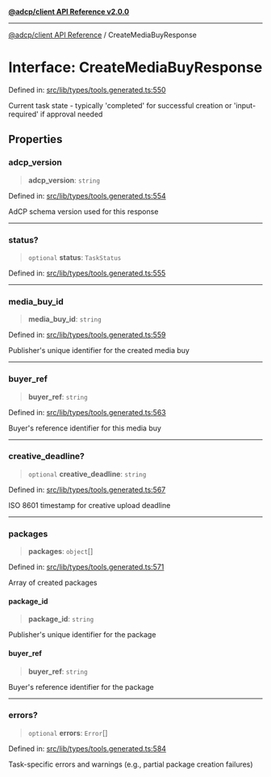 [**@adcp/client API Reference v2.0.0**](../README.md)

***

[@adcp/client API Reference](../README.md) / CreateMediaBuyResponse

# Interface: CreateMediaBuyResponse

Defined in: [src/lib/types/tools.generated.ts:550](https://github.com/adcontextprotocol/adcp-client/blob/e8953d756e5ce5fafa76c5e8fa2f0316f0da0998/src/lib/types/tools.generated.ts#L550)

Current task state - typically 'completed' for successful creation or 'input-required' if approval needed

## Properties

### adcp\_version

> **adcp\_version**: `string`

Defined in: [src/lib/types/tools.generated.ts:554](https://github.com/adcontextprotocol/adcp-client/blob/e8953d756e5ce5fafa76c5e8fa2f0316f0da0998/src/lib/types/tools.generated.ts#L554)

AdCP schema version used for this response

***

### status?

> `optional` **status**: `TaskStatus`

Defined in: [src/lib/types/tools.generated.ts:555](https://github.com/adcontextprotocol/adcp-client/blob/e8953d756e5ce5fafa76c5e8fa2f0316f0da0998/src/lib/types/tools.generated.ts#L555)

***

### media\_buy\_id

> **media\_buy\_id**: `string`

Defined in: [src/lib/types/tools.generated.ts:559](https://github.com/adcontextprotocol/adcp-client/blob/e8953d756e5ce5fafa76c5e8fa2f0316f0da0998/src/lib/types/tools.generated.ts#L559)

Publisher's unique identifier for the created media buy

***

### buyer\_ref

> **buyer\_ref**: `string`

Defined in: [src/lib/types/tools.generated.ts:563](https://github.com/adcontextprotocol/adcp-client/blob/e8953d756e5ce5fafa76c5e8fa2f0316f0da0998/src/lib/types/tools.generated.ts#L563)

Buyer's reference identifier for this media buy

***

### creative\_deadline?

> `optional` **creative\_deadline**: `string`

Defined in: [src/lib/types/tools.generated.ts:567](https://github.com/adcontextprotocol/adcp-client/blob/e8953d756e5ce5fafa76c5e8fa2f0316f0da0998/src/lib/types/tools.generated.ts#L567)

ISO 8601 timestamp for creative upload deadline

***

### packages

> **packages**: `object`[]

Defined in: [src/lib/types/tools.generated.ts:571](https://github.com/adcontextprotocol/adcp-client/blob/e8953d756e5ce5fafa76c5e8fa2f0316f0da0998/src/lib/types/tools.generated.ts#L571)

Array of created packages

#### package\_id

> **package\_id**: `string`

Publisher's unique identifier for the package

#### buyer\_ref

> **buyer\_ref**: `string`

Buyer's reference identifier for the package

***

### errors?

> `optional` **errors**: `Error`[]

Defined in: [src/lib/types/tools.generated.ts:584](https://github.com/adcontextprotocol/adcp-client/blob/e8953d756e5ce5fafa76c5e8fa2f0316f0da0998/src/lib/types/tools.generated.ts#L584)

Task-specific errors and warnings (e.g., partial package creation failures)
